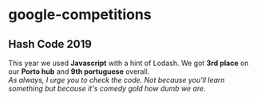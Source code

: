 # google-competitions

## Hash Code 2019
This year we used **Javascript** with a hint of Lodash. We got **3rd place** on our **Porto hub** and **9th portuguese** overall.  
*As always, I urge you to check the code. Not because you'll learn something but because it's comedy gold how dumb we are.*
